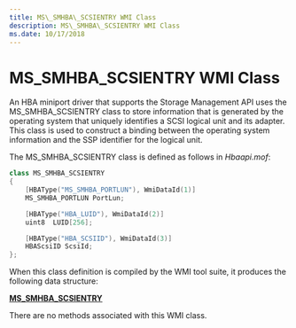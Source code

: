 ```yaml
---
title: MS\_SMHBA\_SCSIENTRY WMI Class
description: MS\_SMHBA\_SCSIENTRY WMI Class
ms.date: 10/17/2018
---
```


# MS\_SMHBA\_SCSIENTRY WMI Class


An HBA miniport driver that supports the Storage Management API uses the MS\_SMHBA\_SCSIENTRY class to store information that is generated by the operating system that uniquely identifies a SCSI logical unit and its adapter. This class is used to construct a binding between the operating system information and the SSP identifier for the logical unit.

The MS\_SMHBA\_SCSIENTRY class is defined as follows in *Hbaapi.mof*:

```cpp
class MS_SMHBA_SCSIENTRY
{
    [HBAType("MS_SMHBA_PORTLUN"), WmiDataId(1)]
    MS_SMHBA_PORTLUN PortLun;

    [HBAType("HBA_LUID"), WmiDataId(2)]
    uint8  LUID[256];

    [HBAType("HBA_SCSIID"), WmiDataId(3)]
    HBAScsiID ScsiId;
};
```

When this class definition is compiled by the WMI tool suite, it produces the following data structure:

[**MS\_SMHBA\_SCSIENTRY**](/windows-hardware/drivers/ddi/hbapiwmi/ns-hbapiwmi-_ms_smhba_scsientry)

There are no methods associated with this WMI class.

 

